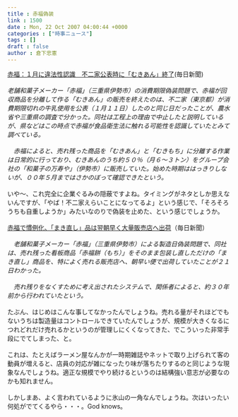 ```yaml
---
title : 赤福偽装
link : 1500
date : Mon, 22 Oct 2007 04:00:44 +0000
categories : ["時事ニュース"]
tags : []
draft : false
author : 倉下忠憲
---
```


<A HREF="http://mainichi.jp/select/jiken/news/20071021k0000m040139000c.html" TARGET="_blank">赤福：１月に違法性認識　不二家公表時に「むきあん」終了</A>(毎日新聞)<BR><BR><I>老舗和菓子メーカー「赤福」（三重県伊勢市）の消費期限偽装問題で、赤福が回収商品を分離して作る「むきあん」の販売を終えたのは、不二家（東京都）が消費期限切れの牛乳使用を公表（１月１１日）したのと同じ日だったことが、農水省や三重県の調査で分かった。同社は工程上の理由で中止したと説明しているが、県などはこの時点で赤福が食品衛生法に触れる可能性を認識していたとみて調べている。<BR><BR>　赤福によると、売れ残った商品を「むきあん」と「むきもち」に分離する作業は日常的に行っており、むきあんのうち約５０％（月６～３トン）をグループ会社の「和菓子の万寿や」（伊勢市）に販売していた。始めた時期ははっきりしないが、００年５月まではさかのぼって確認できたという。</I><BR><BR>いや～、これ完全に企業ぐるみの隠蔽ですよね。タイミングがネタとしか思えないんですが、「やば！不二家えらいことになってるよ」という感じで、「そろそろうちも自重しようか」みたいなのりで偽装を止めた、という感じでしょうか。<BR><BR><A HREF="http://www.yomiuri.co.jp/national/news/20071022i401.htm" TARGET="_blank">赤福で慣例化、「まき直し」品は翌朝早く大量販売店へ出荷</A>（毎日新聞）<BR><BR><I>　老舗和菓子メーカー「赤福」（三重県伊勢市）による製造日偽装問題で、同社は、売れ残った看板商品「赤福餅（もち）」をそのまま包装し直しただけの「まき直し」商品を、特によく売れる販売店へ、朝早い便で出荷していたことが２１日わかった。<BR><BR>　売れ残りをなくすために考え出されたシステムで、関係者によると、約３０年前から行われていたという。</I><BR><BR>たぶん、はじめはこんな事してなかったんでしょうね。売れる量がそれほどでもないうちは製造量はコントロールできていたんでしょうが、規模が大きくなるにつれどれだけ売れるかというのが管理しにくくなってきた、でこういった非常手段にでてしまった、と。<BR><BR>これは、たとえばラーメン屋なんかが一時期雑誌やネットで取り上げられて客の動員が増えると、店員の対応が雑になったり味が落ちたりするのと同じような現象なんでしょうね。適正な規模でやり続けるというのは結構強い意志が必要なのかも知れません。<BR><BR>しかしまあ、よく言われているように氷山の一角なんでしょうね。次はいったい何処がでてくるやら・・・。God knows。<BR><BR><BR><br><br>
